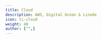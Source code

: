 ```yaml
---
title: Cloud
description: AWS, Digital Ocean & Linode
icon: ti-cloud
weight: 40
author: ["",]
---
```

